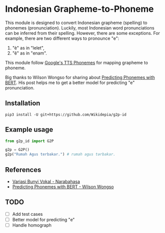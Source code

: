 # Indonesian Grapheme-to-Phoneme

This module is designed to convert Indonesian grapheme (spelling) to phonemes (pronunciation). Luckily, most Indonesian word pronunciations can be inferred from their spelling. However, there are some exceptions. For example, there are two different ways to pronounce "e":

1. "è" as in "lelet",
2. "ê" as in "enam".

This module follow [Google's TTS Phonemes](https://cloud.google.com/text-to-speech/docs/phonemes#indonesian_indonesia_id-id) for mapping grapheme to phoneme.

Big thanks to Wilson Wongso for sharing about [Predicting Phonemes with BERT](https://w11wo.github.io/posts/2022/04/predicting-phonemes-with-bert/). His post helps me to get a better model for predicting "e" pronunciation.

## Installation

`pip3 install -U git+https://github.com/Wikidepia/g2p-id`

## Example usage

```python
from g2p_id import G2P

g2p = G2P()
g2p("Rumah Agus terbakar.") # rumah agus tərbakar.
```

## References

- [Variasi Bunyi Vokal - Narabahasa](https://narabahasa.id/linguistik-umum/fonologi/variasi-bunyi-vokal)
- [Predicting Phonemes with BERT - Wilson Wongso](https://w11wo.github.io/posts/2022/04/predicting-phonemes-with-bert/)

## TODO

- [ ] Add test cases
- [ ] Better model for predicting "e"
- [ ] Handle homograph
